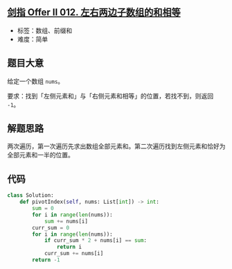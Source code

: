 ## [剑指 Offer II 012. 左右两边子数组的和相等](https://leetcode-cn.com/problems/tvdfij/)

- 标签：数组、前缀和
- 难度：简单

## 题目大意

给定一个数组 `nums`。

要求：找到「左侧元素和」与「右侧元素和相等」的位置，若找不到，则返回 `-1`。

## 解题思路

两次遍历，第一次遍历先求出数组全部元素和。第二次遍历找到左侧元素和恰好为全部元素和一半的位置。

## 代码

```Python
class Solution:
    def pivotIndex(self, nums: List[int]) -> int:
        sum = 0
        for i in range(len(nums)):
            sum += nums[i]
        curr_sum = 0
        for i in range(len(nums)):
            if curr_sum * 2 + nums[i] == sum:
                return i
            curr_sum += nums[i]
        return -1
```

